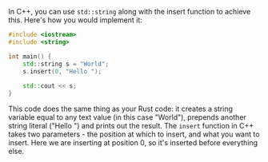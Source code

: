 In C++, you can use `std::string` along with the insert function to achieve this. Here's how you would implement it:

```C++
#include <iostream>
#include <string>

int main() {
    std::string s = "World";
    s.insert(0, "Hello ");
    
    std::cout << s;
}
``` 

This code does the same thing as your Rust code: it creates a string variable equal to any text value (in this case "World"), prepends another string literal ("Hello ") and prints out the result. The `insert` function in C++ takes two parameters - the position at which to insert, and what you want to insert. Here we are inserting at position 0, so it's inserted before everything else.

